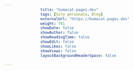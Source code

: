 ---
                title: "kumacat.pages.dev"
                tags: [Sito personale, Blog]
                externalUrl: "https://kumacat.pages.dev"
                weight: 781
                showDate: false
                showAuthor: false
                showReadingTime: false
                showEdit: false
                showLikes: false
                showViews: false
                layoutBackgroundHeaderSpace: false
                ---

